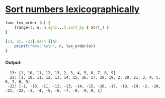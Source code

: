 [1]: https://rosettacode.org/wiki/Sort_numbers_lexicographically

# [Sort numbers lexicographically][1]

```ruby
func lex_order (n) {
    [range(1, n, n.sgn)...].sort_by { Str(_) }
}
 
[13, 21, -22].each {|n|
    printf("%4s: %s\n", n, lex_order(n))
}
```

#### Output:
```
  13: [1, 10, 11, 12, 13, 2, 3, 4, 5, 6, 7, 8, 9]
  21: [1, 10, 11, 12, 13, 14, 15, 16, 17, 18, 19, 2, 20, 21, 3, 4, 5, 6, 7, 8, 9]
 -22: [-1, -10, -11, -12, -13, -14, -15, -16, -17, -18, -19, -2, -20, -21, -22, -3, -4, -5, -6, -7, -8, -9, 0, 1]
```